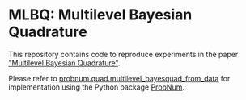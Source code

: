 # MLBQ: Multilevel Bayesian Quadrature

This repository contains code to reproduce experiments in the paper ["Multilevel Bayesian Quadrature"](https://arxiv.org/abs/2210.08329). 

Please refer to [probnum.quad.multilevel_bayesquad_from_data](https://probnum.readthedocs.io/en/latest/api/automod/probnum.quad.multilevel_bayesquad_from_data.html) for implementation using the Python package [ProbNum](https://probnum.readthedocs.io/en/latest/index.html).
